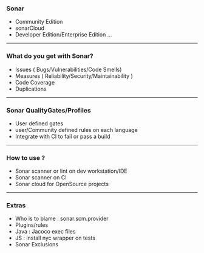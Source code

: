 ### Sonar 
- Community Edition
- sonarCloud
- Developer Edition/Enterprise Edition ...

---
### What do you get with Sonar?
- Issues ( Bugs/Vulnerabilities/Code Smells)
- Measures ( Reliability/Security/Maintainability )
- Code Coverage
- Duplications 
---
### Sonar QualityGates/Profiles
- User defined gates
- user/Community defined rules on each language
- Integrate with CI to fail or pass a build

 
---

### How to use ?
- Sonar scanner  or lint on dev workstation/IDE
- Sonar scanner on CI
- Sonar cloud for OpenSource projects
---

### Extras
- Who is to blame : sonar.scm.provider
- Plugins/rules
- Java : Jacoco exec files
- JS : install nyc wrapper on tests
- Sonar Exclusions 



